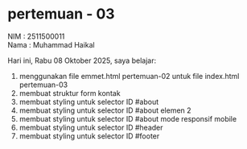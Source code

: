 # pertemuan - 03

NIM : 2511500011<br>
Nama : Muhammad Haikal

Hari ini, Rabu 08  Oktober 2025, saya belajar:
<ol>
    <li>menggunakan file emmet.html pertemuan-02 untuk file index.html pertemuan-03</li>
    <li>membuat struktur form kontak</li>
    <li>membuat styling untuk selector ID #about</li>
    <li>membuat styling untuk selector ID #about elemen 2</li>
    <li>membuat styling untuk selector ID #about mode responsif mobile</li>
    <li>membuat styling untuk selector ID #header</li>
    <li>membuat styling untuk selector ID #footer</li>
</ol>